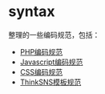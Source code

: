 syntax
======
整理的一些编码规范，包括：
* [PHP编码规范](https://github.com/yuwenhui/syntax/blob/master/PHP%E7%BC%96%E7%A0%81%E8%A7%84%E8%8C%83.md)
* [Javascript编码规范](https://github.com/yuwenhui/syntax/blob/master/Javascript%E7%BC%96%E7%A0%81%E8%A7%84%E8%8C%83.md)
* [CSS编码规范](https://github.com/yuwenhui/syntax/blob/master/CSS%E7%BC%96%E7%A0%81%E8%A7%84%E8%8C%83.md)
* [ThinkSNS模板规范](https://github.com/yuwenhui/syntax/blob/master/%E6%A8%A1%E6%9D%BF%E7%BC%96%E5%86%99%E8%A7%84%E8%8C%83.md)

